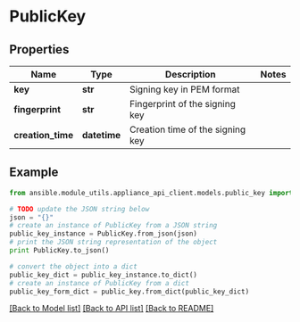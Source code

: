 # PublicKey


## Properties

Name | Type | Description | Notes
------------ | ------------- | ------------- | -------------
**key** | **str** | Signing key in PEM format | 
**fingerprint** | **str** | Fingerprint of the signing key | 
**creation_time** | **datetime** | Creation time of the signing key | 

## Example

```python
from ansible.module_utils.appliance_api_client.models.public_key import PublicKey

# TODO update the JSON string below
json = "{}"
# create an instance of PublicKey from a JSON string
public_key_instance = PublicKey.from_json(json)
# print the JSON string representation of the object
print PublicKey.to_json()

# convert the object into a dict
public_key_dict = public_key_instance.to_dict()
# create an instance of PublicKey from a dict
public_key_form_dict = public_key.from_dict(public_key_dict)
```
[[Back to Model list]](../README.md#documentation-for-models) [[Back to API list]](../README.md#documentation-for-api-endpoints) [[Back to README]](../README.md)


